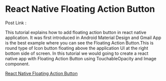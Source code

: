 # React Native Floating Action Button

Post Link : 


This tutorial explains how to add floating action button in react native application. It was first introduced in Android Material Design and Gmail App is the best example where you can see the Floating Action Button.This is round type of Icon button floating above the application UI at the right bottom side of screen. In this tutorial we would going to create a react native app with Floating Action Button using TouchableOpacity and Image component. 

<a href="" > React Native Floating Action Button</a>

<img src="" />

